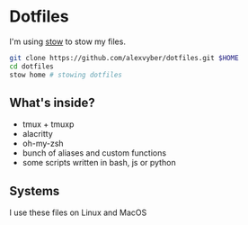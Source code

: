 # Dotfiles

I'm using [stow](https://www.gnu.org/software/stow/) to stow my files.

```bash
git clone https://github.com/alexvyber/dotfiles.git $HOME
cd dotfiles
stow home # stowing dotfiles
```

## What's inside?
- tmux + tmuxp
- alacritty
- oh-my-zsh
- bunch of aliases and custom functions
- some scripts written in bash, js or python

## Systems 
I use these files on Linux and MacOS